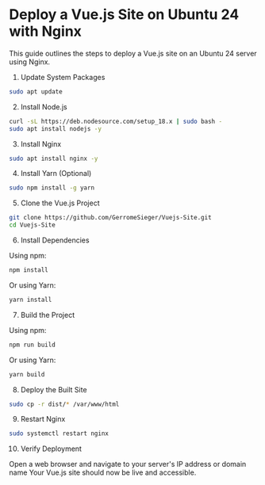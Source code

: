 # Deploy a Vue.js Site on Ubuntu 24 with Nginx

This guide outlines the steps to deploy a Vue.js site on an Ubuntu 24 server using Nginx.

1. Update System Packages

```bash
sudo apt update
```

2. Install Node.js

```bash
curl -sL https://deb.nodesource.com/setup_18.x | sudo bash -
sudo apt install nodejs -y
```

3. Install Nginx

```bash
sudo apt install nginx -y
```

4. Install Yarn (Optional)

```bash
sudo npm install -g yarn
```

5. Clone the Vue.js Project

```bash
git clone https://github.com/GerromeSieger/Vuejs-Site.git
cd Vuejs-Site
```

6. Install Dependencies

Using npm:

```bash
npm install
```

Or using Yarn:

```bash
yarn install
```

7. Build the Project

Using npm:

```bash
npm run build
```

Or using Yarn:

```bash
yarn build
```

8. Deploy the Built Site

```bash
sudo cp -r dist/* /var/www/html
```

9. Restart Nginx

```bash
sudo systemctl restart nginx
```

10. Verify Deployment

Open a web browser and navigate to your server's IP address or domain name Your Vue.js site should now be live and accessible.
